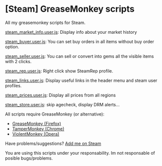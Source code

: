 # [Steam] GreaseMonkey scripts
All my greasemonkey scripts for Steam.


[steam_market_info.user.js](https://raw.githubusercontent.com/carlos170586/steam-tools/master/greasemonkey/steam_market_info.user.js): Display info about your market history

[steam_buyer.user.js](https://raw.githubusercontent.com/carlos170586/steam-tools/master/greasemonkey/steam_buyer.user.js): You can set buy orders in all items without buy order option.

[steam_seller.user.js](https://raw.githubusercontent.com/carlos170586/steam-tools/master/greasemonkey/steam_seller.user.js): You can sell or convert into gems all the visible items with 2 clicks.

[steam_rep.user.js](https://raw.githubusercontent.com/carlos170586/steam-tools/master/greasemonkey/steam_rep.user.js): Right click show SteamRep profile.

[steam_links.user.js](https://raw.githubusercontent.com/carlos170586/steam-tools/master/greasemonkey/steam_links.user.js): Display useful links in the header menu and steam user profiles.

[steam_prices.user.js](https://raw.githubusercontent.com/carlos170586/steam-tools/master/greasemonkey/steam_prices.user.js): Display all prices from all regions

[steam_store.user.js](https://raw.githubusercontent.com/carlos170586/steam-tools/master/greasemonkey/steam_store.user.js): skip agecheck, display DRM alerts...



All scripts require GreaseMonkey (or alternative):
- [GreaseMonkey (Firefox)](https://addons.mozilla.org/es/firefox/addon/greasemonkey/) 
- [TamperMonkey (Chrome)](https://chrome.google.com/webstore/detail/tampermonkey/dhdgffkkebhmkfjojejmpbldmpobfkfo) 
- [ViolentMonkey (Opera)](https://addons.opera.com/es/extensions/details/violent-monkey/) 




Have problems/suggestions? [Add me on Steam](http://steamcommunity.com/profiles/76561198065598820/) 

You are using this scripts under your responsability. Im not responsable of posible bugs/problems.
